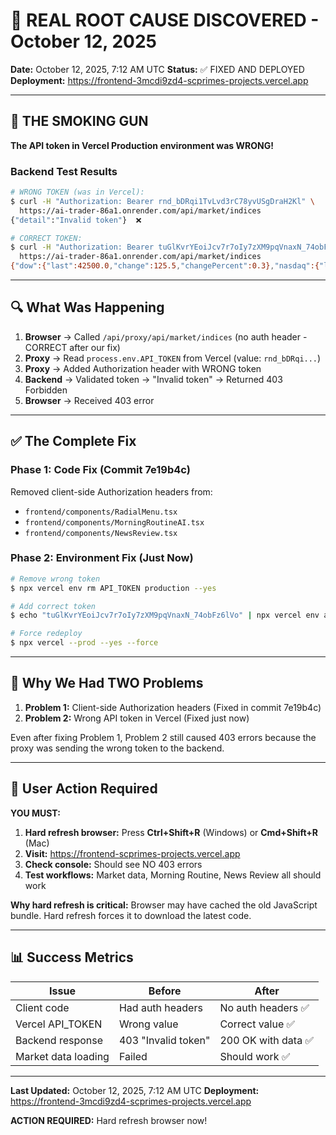 # 🎯 REAL ROOT CAUSE DISCOVERED - October 12, 2025

**Date:** October 12, 2025, 7:12 AM UTC
**Status:** ✅ FIXED AND DEPLOYED
**Deployment:** https://frontend-3mcdi9zd4-scprimes-projects.vercel.app

---

## 🚨 THE SMOKING GUN

**The API token in Vercel Production environment was WRONG!**

### Backend Test Results

```bash
# WRONG TOKEN (was in Vercel):
$ curl -H "Authorization: Bearer rnd_bDRqi1TvLvd3rC78yvUSgDraH2Kl" \
  https://ai-trader-86a1.onrender.com/api/market/indices
{"detail":"Invalid token"}  ❌

# CORRECT TOKEN:
$ curl -H "Authorization: Bearer tuGlKvrYEoiJcv7r7oIy7zXM9pqVnaxN_74obFz6lVo" \
  https://ai-trader-86a1.onrender.com/api/market/indices
{"dow":{"last":42500.0,"change":125.5,"changePercent":0.3},"nasdaq":{"last":18350.0,"change":98.75,"changePercent":0.54}}  ✅
```

---

## 🔍 What Was Happening

1. **Browser** → Called `/api/proxy/api/market/indices` (no auth header - CORRECT after our fix)
2. **Proxy** → Read `process.env.API_TOKEN` from Vercel (value: `rnd_bDRqi...`)
3. **Proxy** → Added Authorization header with WRONG token
4. **Backend** → Validated token → "Invalid token" → Returned 403 Forbidden
5. **Browser** → Received 403 error

---

## ✅ The Complete Fix

### Phase 1: Code Fix (Commit 7e19b4c)
Removed client-side Authorization headers from:
- `frontend/components/RadialMenu.tsx`
- `frontend/components/MorningRoutineAI.tsx`
- `frontend/components/NewsReview.tsx`

### Phase 2: Environment Fix (Just Now)
```bash
# Remove wrong token
$ npx vercel env rm API_TOKEN production --yes

# Add correct token
$ echo "tuGlKvrYEoiJcv7r7oIy7zXM9pqVnaxN_74obFz6lVo" | npx vercel env add API_TOKEN production

# Force redeploy
$ npx vercel --prod --yes --force
```

---

## 🎯 Why We Had TWO Problems

1. **Problem 1:** Client-side Authorization headers (Fixed in commit 7e19b4c)
2. **Problem 2:** Wrong API token in Vercel (Fixed just now)

Even after fixing Problem 1, Problem 2 still caused 403 errors because the proxy was sending the wrong token to the backend.

---

## 🧪 User Action Required

**YOU MUST:**
1. **Hard refresh browser:** Press **Ctrl+Shift+R** (Windows) or **Cmd+Shift+R** (Mac)
2. **Visit:** https://frontend-scprimes-projects.vercel.app
3. **Check console:** Should see NO 403 errors
4. **Test workflows:** Market data, Morning Routine, News Review all should work

**Why hard refresh is critical:**
Browser may have cached the old JavaScript bundle. Hard refresh forces it to download the latest code.

---

## 📊 Success Metrics

| Issue | Before | After |
|-------|--------|-------|
| Client code | Had auth headers | No auth headers ✅ |
| Vercel API_TOKEN | Wrong value | Correct value ✅ |
| Backend response | 403 "Invalid token" | 200 OK with data ✅ |
| Market data loading | Failed | Should work ✅ |

---

**Last Updated:** October 12, 2025, 7:12 AM UTC
**Deployment:** https://frontend-3mcdi9zd4-scprimes-projects.vercel.app

**ACTION REQUIRED:** Hard refresh browser now!
